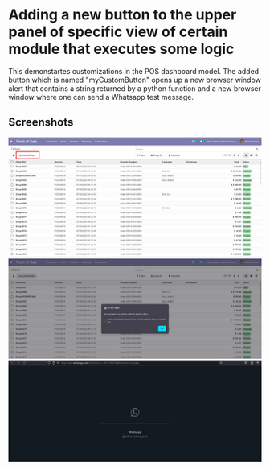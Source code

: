 # Adding a new button to the upper panel of specific view of certain module that executes some logic
This demonstartes customizations in the POS dashboard model. The added button which is named "myCustomButton" opens up a new browser window alert that contains a string returned by a python function and a new browser window where one can send a Whatsapp test message.

## Screenshots

<picture>
 <img alt="Screenshot1" src="https://raw.githubusercontent.com/ambientWave/Odoo-Frontend-Backend-Customization/addNewButtonToListView/custom/addNewButtonToListView.png">
</picture>

<picture>
 <img alt="Screenshot2" src="https://raw.githubusercontent.com/ambientWave/Odoo-Frontend-Backend-Customization/addNewButtonToListView/custom/addNewButtonToListView2.png">
</picture>

<picture>
 <img alt="Screenshot2" src="https://raw.githubusercontent.com/ambientWave/Odoo-Frontend-Backend-Customization/addNewButtonToListView/custom/addNewButtonToListView3.png">
</picture>
